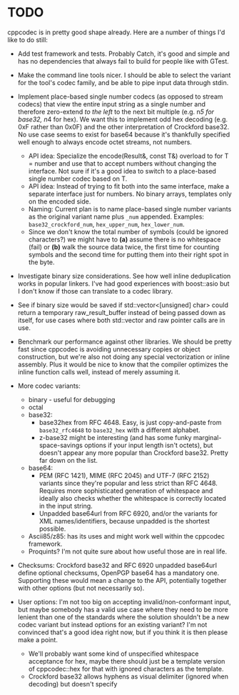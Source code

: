 # TODO

cppcodec is in pretty good shape already.
Here are a number of things I'd like to do still:

* Add test framework and tests. Probably Catch, it's good and simple and has
  no dependencies that always fail to build for people like with GTest.

* Make the command line tools nicer. I should be able to select the variant
  for the tool's codec family, and be able to pipe input data through stdin.

* Implement place-based single number codecs (as opposed to stream codecs) that
  view the entire input string as a single number and therefore zero-extend
  *to the left* to the next bit multiple (e.g. n*5 for base32, n*4 for hex).
  We want this to implement odd hex decoding (e.g. 0xF rather than 0x0F) and
  the other interpretation of Crockford base32. No use case seems to exist for
  base64 because it's thankfully specified well enough to always encode
  octet streams, not numbers.
  * API idea: Specialize the encode(Result&, const T&) overload to for T = number
    and use that to accept numbers without changing the interface. Not sure if
    it's a good idea to switch to a place-based single number codec based on T.
  * API idea: Instead of trying to fit both into the same interface, make a
    separate interface just for numbers. No binary arrays, templates only on
    the encoded side.
  * Naming: Current plan is to name place-based single number variants as the
    original variant name plus `_num` appended. Examples: `base32_crockford_num`,
    `hex_upper_num`, `hex_lower_num`.
  * Since we don't know the total number of symbols (could be ignored characters?)
    we might have to **(a)** assume there is no whitespace (fail) or
    **(b)** walk the source data twice, the first time for counting symbols and
    the second time for putting them into their right spot in the byte.

* Investigate binary size considerations. See how well inline deduplication
  works in popular linkers. I've had good experiences with boost::asio but
  I don't know if those can translate to a codec library.

* See if binary size would be saved if std::vector<[unsigned] char> could
  return a temporary raw_result_buffer instead of being passed down as itself,
  for use cases where both std::vector and raw pointer calls are in use.

* Benchmark our performance against other libraries. We should be pretty fast
  since cppcodec is avoiding unnecessary copies or object construction, but
  we're also not doing any special vectorization or inline assembly. Plus it
  would be nice to know that the compiler optimizes the inline function calls
  well, instead of merely assuming it.

* More codec variants:
  * binary - useful for debugging
  * octal
  * base32:
    * base32hex from RFC 4648. Easy, is just copy-and-paste
      from `base32_rfc4648` to `base32_hex` with a different alphabet.
    * z-base32 might be interesting (and has some funky marginal-space-savings
      options if your input length isn't octets), but doesn't appear any more
      popular than Crockford base32. Pretty far down on the list.
  * base64:
    * PEM (RFC 1421), MIME (RFC 2045) and UTF-7 (RFC 2152) variants
      since they're popular and less strict than RFC 4648. Requires more
      sophisticated generation of whitespace and ideally also checks whether
      the whitespace is correctly located in the input string.
    * Unpadded base64url from RFC 6920, and/or the variants for
      XML names/identifiers, because unpadded is the shortest possible.
  * Ascii85/z85: has its uses and might work well within the cppcodec framework.
  * Proquints? I'm not quite sure about how useful those are in real life.

* Checksums: Crockford base32 and RFC 6920 unpadded base64url define optional
  checksums, OpenPGP base64 has a mandatory one. Supporting these would mean
  a change to the API, potentially together with other options (but not
  necessarily so).

* User options: I'm not too big on accepting invalid/non-conformant input,
  but maybe somebody has a valid use case where they need to be more lenient
  than one of the standards where the solution shouldn't be a new codec variant
  but instead options for an existing variant? I'm not convinced that's a good
  idea right now, but if you think it is then please make a point.
  * We'll probably want some kind of unspecified whitespace acceptance for hex,
    maybe there should just be a template version of cppcodec::hex for that
    with ignored characters as the template.
  * Crockford base32 allows hyphens as visual delimiter (ignored when decoding)
    but doesn't specify
